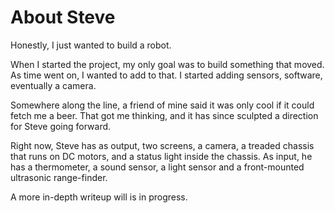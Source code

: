 # About Steve
Honestly, I just wanted to build a robot.  

When I started the project, my only goal was to build something that moved. As time went on, I wanted to add to that. I started adding sensors, software, eventually a camera.

Somewhere along the line, a friend of mine said it was only cool if it could fetch me a beer. That got me thinking, and it has since sculpted a direction for Steve going forward. 

Right now, Steve has as output, two screens, a camera, a treaded chassis that runs on DC motors, and a status light inside the chassis. As input, he has a thermometer, a sound sensor, a light sensor and a front-mounted ultrasonic range-finder. 

A more in-depth writeup will is in progress. 
